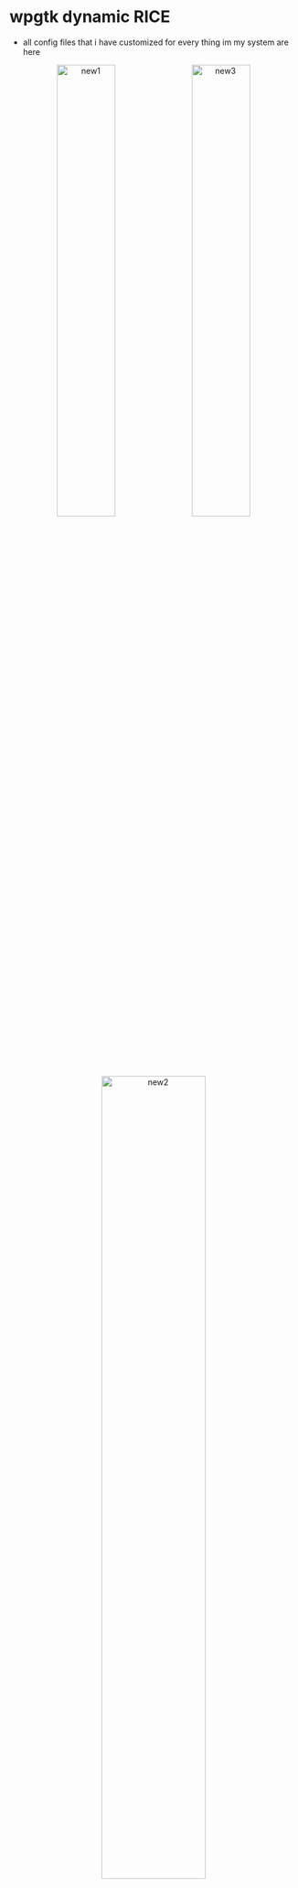 # wpgtk dynamic RICE
- all config files that i have customized for every thing im my system are here
<p align="center">
  <img src="https://github.com/user-attachments/assets/6761664b-9d31-4a6d-9085-2d3a6df7e37c" alt="new1" width="45%" style="margin-right: 5px;"/>
  <img src="https://github.com/user-attachments/assets/a52024e8-7c9d-4e22-9764-6df6b6dce2f4" alt="new3" width="45%"/>
</p>

<p align="center">
  <img src="https://github.com/user-attachments/assets/2b959804-6a56-467f-a620-8ed6711e2e8c" alt="new2" width="60%"/>
</p>



## ⚠️ Important notes ⚠️
- QTILE & qtile-extras >= 30.0 
- make sure to make the autostart.sh excutable by running this command ```chmod +x .config/qtile/autostart.sh```

## Dependencies 

-Run this command on arch to install the Dependencies 
for yay :
```
yay -S --needed rofi rofimoji rofi-emoji  pango  python python-cairocffi  alsa-utils python-dbus-next python-dbus-fast python-psutil  qtile-extras  python-pywal wpgtk feh startup-notification  dunst  upower python-attrs python-pulsectl Python-psutil python-pulsectl-asyncio kitty python-pywalfox ttf-iosevka-nerd skippy-xd diodon betterlockscreen  xidlehook plank
```
for paru :
```
paru -S --needed rofi rofimoji rofi-emoji  pango  python python-cairocffi  alsa-utils python-dbus-next python-dbus-fast python-psutil  qtile-extras  python-pywal wpgtk feh startup-notification  dunst  upower python-attrs python-pulsectl Python-psutil python-pulsectl-asyncio kitty python-pywalfox ttf-iosevka-nerd skippy-xd-git diodon betterlockscreen xidlehook plank
```
- For the gtk theme and icons i use flatcolor theme and lina-nord-dark theme they came with [wpgtk here](https://github.com/deviantfero/wpgtk/wiki/Installation) and i use [Promix-icons](https://github.com/nizaralheet/Promix) for rofi 
- For themeing [chromium based browsers](https://github.com/metafates/ChromiumPywal) and firefox [python-pywalfox](https://github.com/Frewacom/pywalfox/) install the extension for every one of them
- the font : ```ttf-iosevka-nerd```
## For installation 
- make sure to backup you config files first
- And make sure that you have all the Dependencies
- then run this :
 ```
 git clone https://github.com/nizaralheet/niz-dots
 cd niz-dots 
 cp -r .config/ ~/.config/
 wpg -ta ~/.config/dunst/dunstrc
 wpg -ta ~/.config/rofi/themes/wpgtk-colors.rasi.bak
 mv -f ~/.config/wpg/config_dunst_dunstrc.base ~/.config/wpg/templates/ 
 mv -f ~/.config/wpg/rofi_themes_wpgtk-colors.rasi.base ~/.config/wpg/templates/
```
## Key Bindings 



| **Key Combination**                      | **Action**                                     |
|------------------------------------------|------------------------------------------------|
| **System Controls**                      |                                                |
| `Print`                                  | 🖼️ Take a screenshot with Flameshot            |
| `mod + L`                                | 🔒 Lock the screen using Betterlockscreen       |
| `XF86MonBrightnessUp`                    | 🔆 Increase brightness                          |
| `XF86MonBrightnessDown`                  | 🔅 Decrease brightness                          |
| `XF86AudioMute`                          | 🔇 Mute volume                                  |
| `XF86AudioLowerVolume`                   | 🔉 Decrease volume                              |
| `XF86AudioRaiseVolume`                   | 🔊 Increase volume                              |
| `mod + Control + R`                      | 🔄 Reload the Qtile config                      |
| `mod + Control + Q`                      | ❌ Shutdown Qtile                               |
| `mod + N`                                | 🔄 Reset all window sizes                       |
| **Application Launchers & Rofi**         |                                                |
| `mod + [`                                | 🖼️ Run a wallpaper select Rofi script           |
| `mod + E`                                | 📂 Open Thunar file manager                     |
| `alt + Tab`                              | 🔄 Open Rofi window switcher                    |
| `mod + ,`                                | 😀 Open Rofi emojis picker                      |
| `mod + V`                                | 📋 Show diodon clipboard manager                 |
| `mod + R`                                | 🚀 Spawn Rofi app launcher                      |
| `mod + B`                                | 🌐 Spawn browser                                |
| **Window Management**                    |                                                |
| `mod + Left`                             | ⬅️ Move focus to the left                       |
| `mod + Right`                            | ➡️ Move focus to the right                      |
| `mod + Down`                             | ⬇️ Move focus downward                          |
| `mod + Up`                               | ⬆️ Move focus upward                            |
| `mod + Space`                            | 🔄 Move window focus to another window          |
| `mod + Shift + Left`                     | ⬅️ Move window to the left                      |
| `mod + Shift + Right`                    | ➡️ Move window to the right                     |
| `mod + Shift + Down`                     | ⬇️ Move window downward                         |
| `mod + Shift + Up`                       | ⬆️ Move window upward                           |
| `mod + Control + Left`                   | ⬅️ Grow window to the left                      |
| `mod + Control + Right`                  | ➡️ Grow window to the right                     |
| `mod + Control + Down`                   | ⬇️ Grow window downward                         |
| `mod + Control + Up`                     | ⬆️ Grow window upward                           |
| `mod + Shift + Return`                   | 🔀 Toggle between split and unsplit sides of stack |
| `mod + Tab`                              | 🔄 Toggle between layouts                       |
| `mod + W`                                | ❌ Kill the focused window                      |
| `mod + F`                                | 🔳 Toggle fullscreen                            |
| `mod + M`                                | 🗜️ Toggle minimize                              |
| `mod + T`                                | 🗂️ Toggle floating                              |
| **Group Management**                     |                                                |
| `mod + PgDn`                             | ⬇️ Jump to the next group                       |
| `mod + PgUp`                             | ⬆️ Jump to the previous group                   |
| `mod + 1-5`                              | 🔢 Switch to group 1-5                          |
| `mod + Shift + 1-5`                      | 🔢 Switch to & move focused window to group 1-5   |

---

